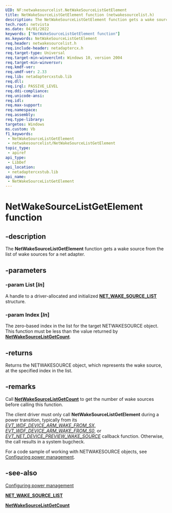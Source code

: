 ```yaml
---
UID: NF:netwakesourcelist.NetWakeSourceListGetElement
title: NetWakeSourceListGetElement function (netwakesourcelist.h)
description: The NetWakeSourceListGetElement function gets a wake source from the list of wake sources for a net adapter.
tech.root: netvista
ms.date: 04/01/2022
keywords: ["NetWakeSourceListGetElement function"]
ms.keywords: NetWakeSourceListGetElement
req.header: netwakesourcelist.h
req.include-header: netadaptercx.h 
req.target-type: Universal
req.target-min-winverclnt: Windows 10, version 2004
req.target-min-winversvr: 
req.kmdf-ver: 
req.umdf-ver: 2.33 
req.lib: netadaptercxstub.lib
req.dll: 
req.irql: PASSIVE_LEVEL
req.ddi-compliance: 
req.unicode-ansi: 
req.idl: 
req.max-support: 
req.namespace: 
req.assembly: 
req.type-library: 
targetos: Windows
ms.custom: Vb
f1_keywords:
 - NetWakeSourceListGetElement
 - netwakesourcelist/NetWakeSourceListGetElement
topic_type:
 - apiref
api_type:
 - LibDef
api_location:
 - netadaptercxstub.lib
api_name:
 - NetWakeSourceListGetElement
---
```


# NetWakeSourceListGetElement function


## -description

The **NetWakeSourceListGetElement** function gets a wake source from the list of wake sources for a net adapter.

## -parameters

### -param List [_In_]

A handle to a driver-allocated and initialized [**NET_WAKE_SOURCE_LIST**](../netwakesourcelist/ns-netwakesourcelist-_net_wake_source_list.md) structure.

### -param Index [_In_]

The zero-based index in the list for the target NETWAKESOURCE object. This function must be less than the value returned by [**NetWakeSourceListGetCount**](../netwakesourcelist/nf-netwakesourcelist-netwakesourcelistgetcount.md).

## -returns

Returns the NETWAKESOURCE object, which represents the wake source, at the specified index in the list.

## -remarks

Call [**NetWakeSourceListGetCount**](../netwakesourcelist/nf-netwakesourcelist-netwakesourcelistgetcount.md) to get the number of wake sources before calling this function.

The client driver must only call **NetWakeSourceListGetElement** during a power transition, typically from its *[EVT_WDF_DEVICE_ARM_WAKE_FROM_SX](../wdfdevice/nc-wdfdevice-evt_wdf_device_arm_wake_from_sx.md)*, *[EVT_WDF_DEVICE_ARM_WAKE_FROM_S0](../wdfdevice/nc-wdfdevice-evt_wdf_device_arm_wake_from_s0.md)*, or *[EVT_NET_DEVICE_PREVIEW_WAKE_SOURCE](../netdevice/nc-netdevice-evt_net_device_preview_wake_source.md)* callback function. Otherwise, the call results in a system bugcheck.

For a code sample of working with NETWAKESOURCE objects, see [Configuring power management](/windows-hardware/drivers/netcx/configuring-power-management).

## -see-also

[Configuring power management](/windows-hardware/drivers/netcx/configuring-power-management)

[**NET_WAKE_SOURCE_LIST**](../netwakesourcelist/ns-netwakesourcelist-_net_wake_source_list.md)

[**NetWakeSourceListGetCount**](../netwakesourcelist/nf-netwakesourcelist-netwakesourcelistgetcount.md)
